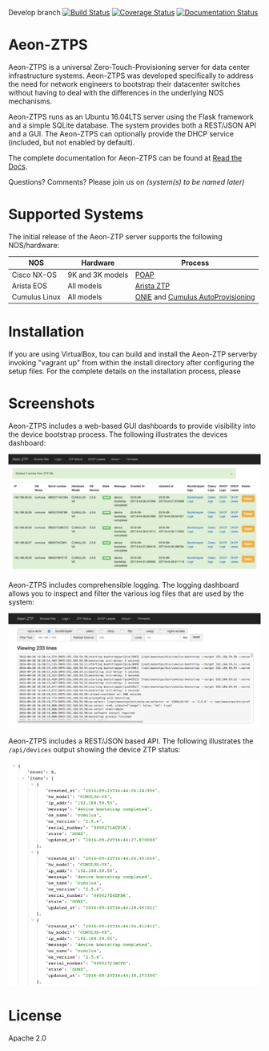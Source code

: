 Develop branch [![Build Status](https://travis-ci.com/Apstra/aeon-ztps.svg?token=fpLAfpq4bNerkaXTm7dF&branch=develop)](https://travis-ci.com/Apstra/aeon-ztps)
[![Coverage Status](https://coveralls.io/repos/github/Apstra/aeon-ztps/badge.svg?branch=feature%2Funittests&t=aRSRcw)](https://coveralls.io/github/Apstra/aeon-ztps?branch=develop)
[![Documentation Status](https://readthedocs.com/projects/apstra-inc-aeon-ztps/badge/?version=latest)](https://apstra-inc-aeon-ztps.readthedocs-hosted.com/en/latest/?badge=latest)


# Aeon-ZTPS

Aeon-ZTPS is a universal Zero-Touch-Provisioning server for data center infrastructure systems.  Aeon-ZTPS was
developed specifically to address the need for network engineers to bootstrap their datacenter switches without
having to deal with the differences in the underlying NOS mechanisms.

Aeon-ZTPS runs as an Ubuntu 16.04LTS server using the Flask framework and a simple SQLite database.  The system
provides both a REST/JSON API and a GUI.  The Aeon-ZTPS can optionally provide the DHCP service (included, but not
enabled by default).

The complete documentation for Aeon-ZTPS can be found at [Read the Docs](https://apstra-inc-aeon-ztps.readthedocs-hosted.com/en/latest/).

Questions? Comments? Please join us on *(system(s) to be named later)*

# Supported Systems
The initial release of the Aeon-ZTP server supports the following NOS/hardware:

| NOS | Hardware | Process |
|-----|----------|---------|
|Cisco NX-OS     | 9K and 3K models | [POAP](http://www.cisco.com/c/en/us/td/docs/switches/datacenter/nexus3000/sw/fundamentals/503_U3_1/b_Nexus_3000_Fundamentals_Guide_Release_503_U3_1/using_power_on_auto_provisioning.pdf)        |
|Arista EOS      | All models       | [Arista ZTP](https://eos.arista.com/ztp-set-up-guide/)        |
|Cumulus Linux   | All models       | [ONIE](http://onie.org/) and [Cumulus AutoProvisioning](https://docs.cumulusnetworks.com/display/DOCS/Zero+Touch+Provisioning+-+ZTP)        |

# Installation
If you are using VirtualBox, tou can build and install the Aeon-ZTP serverby invoking "vagrant up" from within the install directory after configuring the setup files.  For the complete details on the installation process, please <read the docs>

# Screenshots

Aeon-ZTPS includes a web-based GUI dashboards to provide visibility into the device bootstrap process.  The following
illustrates the devices dashboard:

![Dashbaord-Devices](docs/source/_static/dashboard-devices.png)

Aeon-ZTPS includes comprehensible logging.  The logging dashboard allows you to inspect and filter the various log
files that are used by the system:

![Dashbaord-Logs](docs/source/_static/dashboard-logs.png)

Aeon-ZTPS includes a REST/JSON based API.  The following illustrates the `/api/devices` output showing the device
ZTP status:

![API-devices](docs/source/_static/api-devices.png)



# License
Apache 2.0
